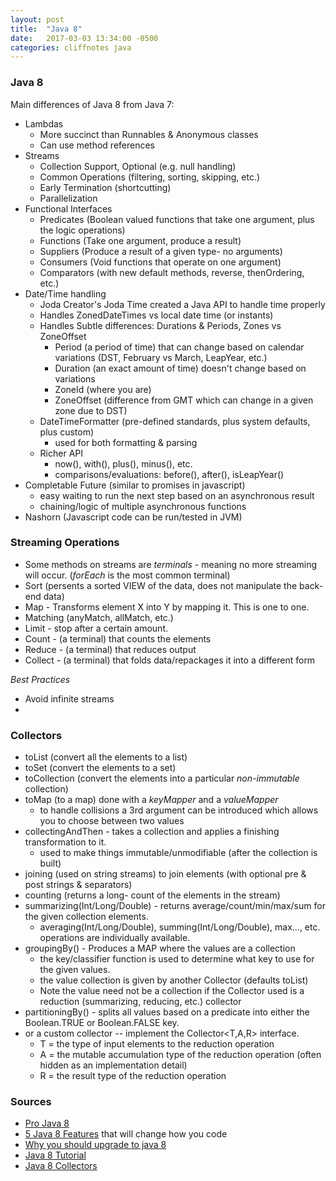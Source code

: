 ```yaml
---
layout: post
title:  "Java 8"
date:   2017-03-03 13:34:00 -0500
categories: cliffnotes java 
---
```


### Java 8 ###

Main differences of Java 8 from Java 7:

 - Lambdas
 	- More succinct than  Runnables & Anonymous classes
 	- Can use method references
 - Streams
 	- Collection Support, Optional (e.g. null handling)
 	- Common Operations (filtering, sorting, skipping, etc.)
 	- Early Termination (shortcutting)
 	- Parallelization
 - Functional Interfaces
   - Predicates (Boolean valued functions that take one argument, plus the logic operations)
   - Functions (Take one argument, produce a result)
   - Suppliers (Produce a result of a given type- no arguments)
   - Consumers (Void functions that operate on one argument)
   - Comparators (with new default methods, reverse, thenOrdering, etc.)
 - Date/Time handling
   - Joda Creator's Joda Time created a Java API to handle time properly
   - Handles ZonedDateTimes vs local date time (or instants)
   - Handles Subtle differences: Durations & Periods, Zones vs ZoneOffset
     + Period (a period of time) that can change based on calendar variations
       (DST, February vs March, LeapYear, etc.)
     + Duration (an exact amount of time) doesn't change based on variations
     + ZoneId (where you are)
     + ZoneOffset (difference from GMT which can change in a given zone due to DST)
   - DateTimeFormatter (pre-defined standards, plus system defaults, plus custom)
   	 + used for both formatting & parsing
   - Richer API
   	 +  now(), with(), plus(), minus(), etc.
   	 + comparisons/evaluations: before(), after(), isLeapYear()
 - Completable Future (similar to promises in javascript)
 	 - easy waiting to run the next step based on an asynchronous result
 	 - chaining/logic of multiple asynchronous functions
 - Nashorn (Javascript code can be run/tested in JVM)


### Streaming Operations ###
  - Some methods on streams are _terminals_ - meaning no more streaming will occur.  (_forEach_ is the most common terminal)
  - Sort (persents a sorted VIEW of the data, does not manipulate the back-end data)
  - Map - Transforms element X into Y by mapping it.  This is one to one.
  - Matching (anyMatch, allMatch, etc.)
  - Limit - stop after a certain amount.
  - Count - (a terminal) that counts the elements
  - Reduce - (a terminal) that reduces output
  - Collect - (a terminal) that folds data/repackages it into a different form

*Best Practices*
  - Avoid infinite streams
  -

### Collectors ###

  - toList (convert all the elements to a list)
  - toSet  (convert the elements to a set)
  - toCollection (convert the elements into a particular *non-immutable* collection)
  - toMap (to a map) done with a _keyMapper_ and a _valueMapper_
  	+ to handle collisions a 3rd argument can be introduced which allows you to choose between two values
  - collectingAndThen - takes a collection and applies a finishing transformation to it.
  	+ used to make things immutable/unmodifiable (after the collection is built)
  - joining (used on string streams) to join elements (with optional pre & post strings & separators)
  - counting (returns a long- count of the elements in the stream)
  - summarizing(Int/Long/Double)  - returns average/count/min/max/sum for the given collection elements.
    + averaging(Int/Long/Double), summing(Int/Long/Double), max..., etc. operations are individually available.
  - groupingBy() - Produces a MAP where the values are a collection
    + the key/classifier function is used to determine what key to use for the given values.
    + the value collection is given by another Collector (defaults toList)
    + Note the value need not be a collection if the Collector used is a reduction (summarizing, reducing, etc.) collector
  - partitioningBy() - splits all values based on a predicate into either the Boolean.TRUE or Boolean.FALSE key.
  - or a custom collector -- implement the Collector<T,A,R> interface.
    + T = the type of input elements to the reduction operation
    + A = the mutable accumulation type of the reduction operation (often hidden as an implementation detail)
    + R = the result type of the reduction operation






### Sources ###
  - [Pro Java 8]
  - [5 Java 8 Features] that will change how you code
  - [Why you should upgrade to java 8]
  - [Java 8 Tutorial]
  - [Java 8 Collectors]

[Pro Java 8]: http://www.apress.com/us/book/9781484206423
[5 Java 8 Features]: http://blog.takipi.com/5-features-in-java-8-that-will-change-how-you-code/
[Why you should upgrade to java 8]: https://www.toptal.com/java/why-you-need-to-upgrade-to-java-8-already
[Java 8 Tutorial]: http://winterbe.com/posts/2014/03/16/java-8-tutorial/
[Java 8 Collectors]: http://www.baeldung.com/java-8-collectors
